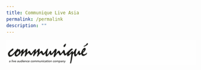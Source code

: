 ```yaml
---
title: Communique Live Asia
permalink: /permalink
description: ""
---
```

![CLA](/images/Organiser%20Logo/CLA_logo.png)